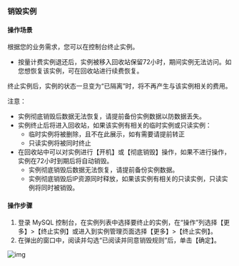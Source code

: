 ### 销毁实例

#### 操作场景

根据您的业务需求，您可以在控制台终止实例。

- 按量计费实例退还后，实例被移入回收站保留72小时，期间实例无法访问。如您想恢复该实例，可在回收站进行续费恢复。

终止实例后，实例的状态一旦变为“已隔离”时，将不再产生与该实例相关的费用。

注意：

- 实例彻底销毁后数据无法恢复，请提前备份实例数据以防数据丢失。
- 实例终止后将进入回收站，如果该实例有相关的临时实例或只读实例：
  - 临时实例将被删除，且不在此展示，如有需要请提前转正
  - 只读实例将被同时终止
- 在回收站中可以对实例进行【开机】或【彻底销毁】操作，如果不进行操作，实例在72小时到期后将自动销毁。
  - 实例彻底销毁后数据无法恢复，请提前备份实例数据。
  - 实例彻底销毁后IP资源同时释放，如果该实例有相关的只读实例，只读实例将同时被销毁。

#### 操作步骤

1. 登录 MySQL 控制台，在实例列表中选择要终止的实例，在“操作”列选择【更多】>【终止实例】或进入到实例管理页面选择【更多】>【终止实例】。
2. 在弹出的窗口中，阅读并勾选“已阅读并同意销毁规则”后，单击【确定】。

![img](http://wiki-private.capitalonline.net:8090/download/attachments/75827085/image2021-4-20_13-10-9.png?version=1&modificationDate=1618895407000&api=v2)

